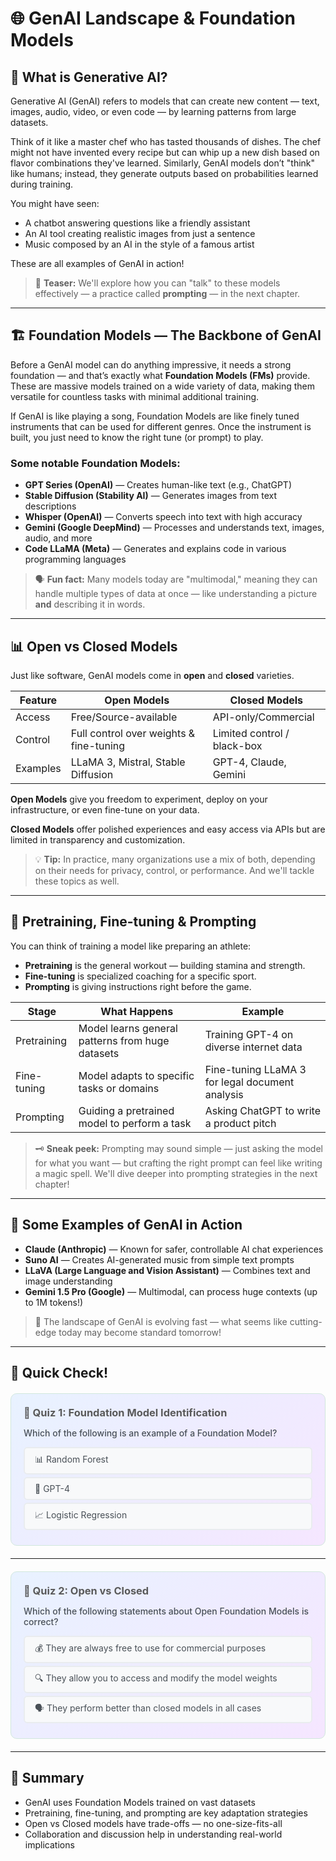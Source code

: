 # 🌐 GenAI Landscape & Foundation Models

## 📝 What is Generative AI?

Generative AI (GenAI) refers to models that can create new content — text, images, audio, video, or even code — by learning patterns from large datasets.

Think of it like a master chef who has tasted thousands of dishes. The chef might not have invented every recipe but can whip up a new dish based on flavor combinations they've learned. Similarly, GenAI models don’t "think" like humans; instead, they generate outputs based on probabilities learned during training.

You might have seen:

* A chatbot answering questions like a friendly assistant
* An AI tool creating realistic images from just a sentence
* Music composed by an AI in the style of a famous artist

These are all examples of GenAI in action!

> 🎯 **Teaser:** We'll explore how you can "talk" to these models effectively — a practice called **prompting** — in the next chapter.

---

## 🏗️ Foundation Models — The Backbone of GenAI

Before a GenAI model can do anything impressive, it needs a strong foundation — and that’s exactly what **Foundation Models (FMs)** provide. These are massive models trained on a wide variety of data, making them versatile for countless tasks with minimal additional training.

If GenAI is like playing a song, Foundation Models are like finely tuned instruments that can be used for different genres. Once the instrument is built, you just need to know the right tune (or prompt) to play.

### Some notable Foundation Models:

* **GPT Series (OpenAI)** — Creates human-like text (e.g., ChatGPT)
* **Stable Diffusion (Stability AI)** — Generates images from text descriptions
* **Whisper (OpenAI)** — Converts speech into text with high accuracy
* **Gemini (Google DeepMind)** — Processes and understands text, images, audio, and more
* **Code LLaMA (Meta)** — Generates and explains code in various programming languages

> 🗣️ **Fun fact:** Many models today are "multimodal," meaning they can handle multiple types of data at once — like understanding a picture **and** describing it in words.

---

## 📊 Open vs Closed Models

Just like software, GenAI models come in **open** and **closed** varieties.

| Feature  | Open Models                             | Closed Models               |
| -------- | --------------------------------------- | --------------------------- |
| Access   | Free/Source-available                   | API-only/Commercial         |
| Control  | Full control over weights & fine-tuning | Limited control / black-box |
| Examples | LLaMA 3, Mistral, Stable Diffusion      | GPT-4, Claude, Gemini       |

**Open Models** give you freedom to experiment, deploy on your infrastructure, or even fine-tune on your data.

**Closed Models** offer polished experiences and easy access via APIs but are limited in transparency and customization.

> 💡 **Tip:** In practice, many organizations use a mix of both, depending on their needs for privacy, control, or performance. And we'll tackle these topics as well.

---

## 🔄 Pretraining, Fine-tuning & Prompting

You can think of training a model like preparing an athlete:

* **Pretraining** is the general workout — building stamina and strength.
* **Fine-tuning** is specialized coaching for a specific sport.
* **Prompting** is giving instructions right before the game.

| Stage       | What Happens                                     | Example                                         |
| ----------- | ------------------------------------------------ | ----------------------------------------------- |
| Pretraining | Model learns general patterns from huge datasets | Training GPT-4 on diverse internet data         |
| Fine-tuning | Model adapts to specific tasks or domains        | Fine-tuning LLaMA 3 for legal document analysis |
| Prompting   | Guiding a pretrained model to perform a task     | Asking ChatGPT to write a product pitch         |

> 🗝️ **Sneak peek:** Prompting may sound simple — just asking the model for what you want — but crafting the right prompt can feel like writing a magic spell. We'll dive deeper into prompting strategies in the next chapter!

---

## 🌟 Some Examples of GenAI in Action

* **Claude (Anthropic)** — Known for safer, controllable AI chat experiences
* **Suno AI** — Creates AI-generated music from simple text prompts
* **LLaVA (Large Language and Vision Assistant)** — Combines text and image understanding
* **Gemini 1.5 Pro (Google)** — Multimodal, can process huge contexts (up to 1M tokens!)

> 🚀 The landscape of GenAI is evolving fast — what seems like cutting-edge today may become standard tomorrow!

---

## 📝 Quick Check!

<!-- 🔍 Foundation Model Identification -->

<div style="background:linear-gradient(135deg,#e8f2ff 0%,#f5e6ff 100%);padding:20px;border-radius:10px;margin:20px 0;border:1px solid #d1e7dd;">

<h3 style="margin:0 0 8px;color:#5a5a5a;">📝 Quiz 1: Foundation Model Identification</h3>

<p style="color:#495057; font-weight:500;">
Which of the following is an example of a Foundation Model?
</p>

<style>
.quiz-container-next-easy{position:relative}
.quiz-option-next-easy{display:block;margin:4px 0;padding:8px 16px;background:#f8f9fa;border-radius:6px;cursor:pointer;transition:.2s;border:2px solid #e9ecef;color:#495057}
.quiz-option-next-easy:hover{background:#fff;transform:translateY(-1px);border-color:#dee2e6}
.quiz-radio-next-easy{display:none}
.quiz-radio-next-easy:checked+.quiz-option-next-easy[data-correct="true"]{background:#d4edda;color:#155724;border-color:#c3e6cb}
.quiz-radio-next-easy:checked+.quiz-option-next-easy:not([data-correct="true"]){background:#f8d7da;color:#721c24;border-color:#f5c6cb}
.feedback-next-easy{display:none;margin:4px 0;padding:8px 16px;border-radius:6px}
#foundation-correct:checked~.feedback-next-easy[data-feedback="correct"],
#foundation-wrong1:checked~.feedback-next-easy[data-feedback="wrong"],
#foundation-wrong2:checked~.feedback-next-easy[data-feedback="wrong"]{display:block}
.feedback-next-easy[data-feedback="correct"]{background:#d1f2eb;color:#0c5d56;border:1px solid #a3d9cc}
.feedback-next-easy[data-feedback="wrong"]{background:#fce8e6;color:#58151c;border:1px solid #f5b7b1}
</style>

<div class="quiz-container-next-easy">
  <input type="radio" name="quiz-foundation-1" id="foundation-wrong1" class="quiz-radio-next-easy">
  <label for="foundation-wrong1" class="quiz-option-next-easy" data-correct="false">📊 Random Forest</label>

  <input type="radio" name="quiz-foundation-1" id="foundation-correct" class="quiz-radio-next-easy">
  <label for="foundation-correct" class="quiz-option-next-easy" data-correct="true">📝 GPT-4</label>

  <input type="radio" name="quiz-foundation-1" id="foundation-wrong2" class="quiz-radio-next-easy">
  <label for="foundation-wrong2" class="quiz-option-next-easy" data-correct="false">📈 Logistic Regression</label>

  <div class="feedback-next-easy" data-feedback="correct">✅ Correct! GPT-4 is a foundation model.</div>
  <div class="feedback-next-easy" data-feedback="wrong">❌ Not quite! Think of large models trained on general data.</div>
</div>
</div>

---
<!-- 
## 🧩 Activities for Peer Learning

### 🗺️ Activity 1 — **Model Map**

* Form small groups
* Each group picks a model type: LLM, Diffusion Model, Speech Model, Multimodal Model
* Research (or use provided materials) to fill out:

  * Model Name
  * Open or Closed
  * Known Use Case
  * Example Product using it
* Share with the class using sticky notes / whiteboard / Miro

---

### 🗣️ Activity 2 — **Open vs Closed Debate**

* Split into two teams
* Scenario: "You need to build a secure customer support chatbot for a bank."
* One team argues for Open Models, the other for Closed Models
* Discuss trade-offs on:

  * Privacy
  * Cost
  * Control
  * Performance
* End with a group reflection

---

## 💬 Discussion Prompt

> What are some risks of relying only on prompting with closed models in your industry?
> *(Share in small groups and report back)* -->

<!-- 🎯 Open vs Closed -->

<div style="background:linear-gradient(135deg,#e8f2ff 0%,#f5e6ff 100%);padding:20px;border-radius:10px;margin:20px 0;border:1px solid #d1e7dd;">

<h3 style="margin:0 0 8px;color:#5a5a5a;">📝 Quiz 2: Open vs Closed</h3>

<p style="color:#495057; font-weight:500;">
Which of the following statements about Open Foundation Models is correct?
</p>

<div class="quiz-container-next-easy">
  <input type="radio" name="quiz-open-closed" id="open-wrong1" class="quiz-radio-next-easy">
  <label for="open-wrong1" class="quiz-option-next-easy" data-correct="false">💰 They are always free to use for commercial purposes</label>

  <input type="radio" name="quiz-open-closed" id="open-correct" class="quiz-radio-next-easy">
  <label for="open-correct" class="quiz-option-next-easy" data-correct="true">🔍 They allow you to access and modify the model weights</label>

  <input type="radio" name="quiz-open-closed" id="open-wrong2" class="quiz-radio-next-easy">
  <label for="open-wrong2" class="quiz-option-next-easy" data-correct="false">🗣️ They perform better than closed models in all cases</label>

  <div class="feedback-next-easy" data-feedback="correct">✅ Spot on! Open models allow access to their weights, giving you more control.</div>
  <div class="feedback-next-easy" data-feedback="wrong">❌ That's not entirely true. Double-check the licensing and capabilities!</div>
</div>

<style>
#open-correct:checked~.feedback-next-easy[data-feedback="correct"],
#open-wrong1:checked~.feedback-next-easy[data-feedback="wrong"],
#open-wrong2:checked~.feedback-next-easy[data-feedback="wrong"]{display:block}
</style>
</div>

---

## 📌 Summary

* GenAI uses Foundation Models trained on vast datasets
* Pretraining, fine-tuning, and prompting are key adaptation strategies
* Open vs Closed models have trade-offs — no one-size-fits-all
* Collaboration and discussion help in understanding real-world implications
